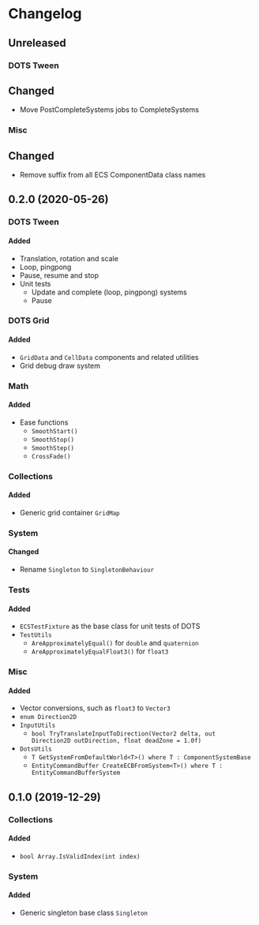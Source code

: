 # Changelog

## Unreleased

### DOTS Tween

## Changed

- Move PostCompleteSystems jobs to CompleteSystems

### Misc

## Changed

- Remove suffix from all ECS ComponentData class names

## 0.2.0 (2020-05-26)

### DOTS Tween

#### Added

- Translation, rotation and scale
- Loop, pingpong
- Pause, resume and stop
- Unit tests
  - Update and complete (loop, pingpong) systems
  - Pause

### DOTS Grid

#### Added

- `GridData` and `CellData` components and related utilities
- Grid debug draw system

### Math

#### Added

- Ease functions
  - `SmoothStart()`
  - `SmoothStop()`
  - `SmoothStep()`
  - `CrossFade()`

### Collections

#### Added

- Generic grid container `GridMap`

### System

#### Changed

- Rename `Singleton` to `SingletonBehaviour`

### Tests

#### Added

- `ECSTestFixture` as the base class for unit tests of DOTS
- `TestUtils`
  - `AreApproximatelyEqual()` for `double` and `quaternion`
  - `AreApproximatelyEqualFloat3()` for `float3`

### Misc

#### Added

- Vector conversions, such as `float3` to `Vector3`
- `enum Direction2D`
- `InputUtils`
  - `bool TryTranslateInputToDirection(Vector2 delta, out Direction2D outDirection, float deadZone = 1.0f)`
- `DotsUtils`
  - `T GetSystemFromDefaultWorld<T>() where T : ComponentSystemBase`
  - `EntityCommandBuffer CreateECBFromSystem<T>() where T : EntityCommandBufferSystem`

## 0.1.0 (2019-12-29)

### Collections

#### Added

- `bool Array.IsValidIndex(int index)`

### System

#### Added

- Generic singleton base class `Singleton`
